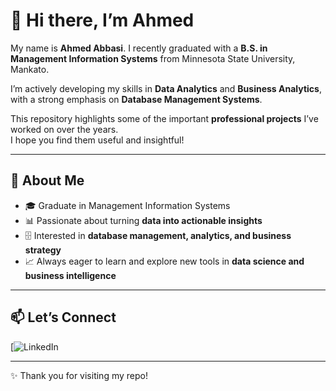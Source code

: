 # 👋 Hi there, I’m Ahmed  

My name is **Ahmed Abbasi**. I recently graduated with a **B.S. in Management Information Systems** from Minnesota State University, Mankato.  

I’m actively developing my skills in **Data Analytics** and **Business Analytics**, with a strong emphasis on **Database Management Systems**.  

This repository highlights some of the important **professional projects** I’ve worked on over the years.  
I hope you find them useful and insightful!  

---

## 🚀 About Me  
- 🎓 Graduate in Management Information Systems  
- 📊 Passionate about turning **data into actionable insights**  
- 🗄️ Interested in **database management, analytics, and business strategy**  
- 📈 Always eager to learn and explore new tools in **data science and business intelligence**  

---

## 📫 Let’s Connect  
[![LinkedIn](https://www.linkedin.com/in/ahmed-ali-abbasi-743b3125a/)

---
✨ Thank you for visiting my repo!
